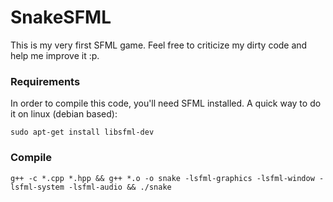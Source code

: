 # SnakeSFML

This is my very first SFML game. Feel free to criticize my dirty code and help me improve it :p.

### Requirements
In order to compile this code, you'll need SFML installed. A quick way to do it on linux (debian based): 

  ```sudo apt-get install libsfml-dev```
  
### Compile
```g++ -c *.cpp *.hpp && g++ *.o -o snake -lsfml-graphics -lsfml-window -lsfml-system -lsfml-audio && ./snake ```
